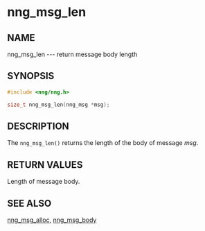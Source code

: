 # nng_msg_len

## NAME

nng_msg_len --- return message body length

## SYNOPSIS

```c
#include <nng/nng.h>

size_t nng_msg_len(nng_msg *msg);
```

## DESCRIPTION

The `nng_msg_len()` returns the length of the body of message _msg_.

## RETURN VALUES

Length of message body.

## SEE ALSO

[nng_msg_alloc](nng_msg_alloc),
[nng_msg_body](nng_msg_body)
